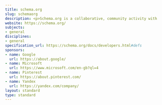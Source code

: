 ```yaml
---
title: schema.org
slug: schemaorg
description: <p>Schema.org is a collaborative, community activity with a mission to create, maintain, and promote schemas for structured data on the Internet, on web pages, in email messages, and beyond. Schema.org vocabulary can be used with many different encodings, including RDFa, Microdata and JSON-LD. These vocabularies cover entities, relationships between entities and actions, and can easily be extended through a well-documented extension model. Over 10 million sites use Schema.org to markup their web pages and email messages. Many applications from Google, Microsoft, Pinterest, Yandex and others already use these vocabularies to power rich, extensible experiences. </p>
website: https://schema.org/
subjects:
- general
disciplines:
- general
specification_url: https://schema.org/docs/developers.html#defs
sponsors:
- name: Google
  url: https://about.google/
- name: Microsoft
  url: https://www.microsoft.com/en-gb?ql=4
- name: Pinterest
  url: https://about.pinterest.com/
- name: Yandex
  url: https://yandex.com/company/
layout: standard
type: standard
---
```


